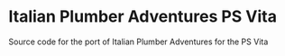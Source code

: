 # Italian Plumber Adventures PS Vita
 Source code for the port of Italian Plumber Adventures for the PS Vita
